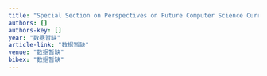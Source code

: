 ```yaml
---
title: "Special Section on Perspectives on Future Computer Science Current Issue| Archive| Adv Search<< Previous Articles| Next Articles>>"
authors: []
authors-key: []
year: "数据暂缺"
article-link: "数据暂缺"
venue: "数据暂缺"
bibex: "数据暂缺"
---
```

